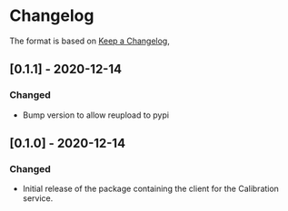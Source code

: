 # Changelog

The format is based on [Keep a Changelog](https://keepachangelog.com/en/1.0.0/),


## [0.1.1] - 2020-12-14
### Changed
- Bump version to allow reupload to pypi

## [0.1.0] - 2020-12-14
### Changed
- Initial release of the package containing the client for the Calibration service.